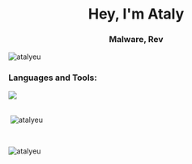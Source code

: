 <h1 align="center">Hey, I'm Ataly</h1>
<h3 align="center">Malware, Rev</h3>


<p align="left"> <img src="https://komarev.com/ghpvc/?username=atalyeu&label=Profile%20views&color=0e75b6&style=flat" alt="atalyeu" /> </p>
<h3 align="left">Languages and Tools:</h3>


  <a href="https://skillicons.dev">
    <img src="https://skillicons.dev/icons?i=c,cpp,cs,ts,py,docker,linux,express,nestjs" />
  </a>
<br/>
<br/>

<p>&nbsp;<img align="center" src="https://github-readme-stats.vercel.app/api?username=atalyeu&show_icons=true&theme=tokyonight&locale=en" alt="atalyeu" /></p>
</br>
<p><img align="left" src="https://github-readme-stats.vercel.app/api/top-langs?username=atalyeu&show_icons=true&theme=tokyonight&locale=en&layout=compact" alt="atalyeu" /></p>

